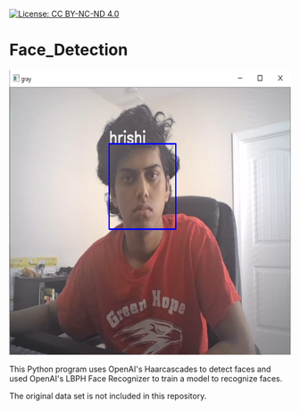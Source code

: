 [![License: CC BY-NC-ND 4.0](https://img.shields.io/badge/License-CC%20BY--NC--ND%204.0-lightgrey.svg)](https://creativecommons.org/licenses/by-nc-nd/4.0/)

# Face_Detection

<img src="example.png" height="509" width="643">

This Python program uses OpenAI's Haarcascades to detect faces and used OpenAI's LBPH Face Recognizer to train a model to recognize faces. 

The original data set is not included in this repository. 
